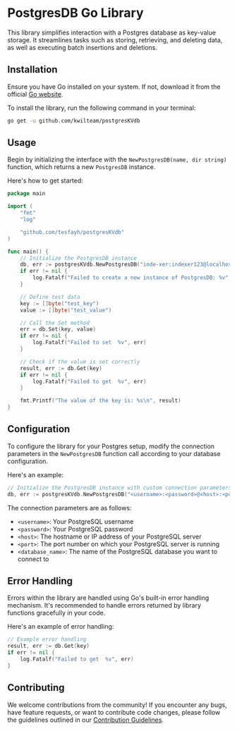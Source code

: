 # PostgresDB Go Library

This library simplifies interaction with a Postgres database as key-value storage. It streamlines tasks such as storing, retrieving, and deleting data, as well as executing batch insertions and deletions.

## Installation

Ensure you have Go installed on your system. If not, download it from the official [Go website](https://golang.org/dl/).

To install the library, run the following command in your terminal:

```bash
go get -u github.com/kwilteam/postgresKVdb
```

## Usage

Begin by initializing the interface with the `NewPostgresDB(name, dir string)` function, which returns a new `PostgresDB` instance.

Here's how to get started:

```go
package main

import (
    "fmt"
    "log"

    "github.com/tesfayh/postgresKVdb"
)

func main() {
    // Initialize the PostgresDB instance
    db, err := postgresKVdb.NewPostgresDB("inde-xer:indexer123@localhost:5433", "indexer")
    if err != nil {
        log.Fatalf("Failed to create a new instance of PostgresDB: %v", err)
    }

    // Define test data
    key := []byte("test_key")
    value := []byte("test_value")

    // Call the Set method
    err = db.Set(key, value)
    if err != nil {
        log.Fatalf("Failed to set  %v", err)
    }

    // Check if the value is set correctly
    result, err := db.Get(key)
    if err != nil {
        log.Fatalf("Failed to get  %v", err)
    }

    fmt.Printf("The value of the key is: %s\n", result)
}
```

## Configuration

To configure the library for your Postgres setup, modify the connection parameters in the `NewPostgresDB` function call according to your database configuration.

Here's an example:

```go
// Initialize the PostgresDB instance with custom connection parameters
db, err := postgresKVdb.NewPostgresDB("<username>:<password>@<host>:<port>", "<database_name>")
```

The connection parameters are as follows:

- `<username>`: Your PostgreSQL username
- `<password>`: Your PostgreSQL password
- `<host>`: The hostname or IP address of your PostgreSQL server
- `<port>`: The port number on which your PostgreSQL server is running
- `<database_name>`: The name of the PostgreSQL database you want to connect to

## Error Handling

Errors within the library are handled using Go's built-in error handling mechanism. It's recommended to handle errors returned by library functions gracefully in your code.

Here's an example of error handling:

```go
// Example error handling
result, err := db.Get(key)
if err != nil {
    log.Fatalf("Failed to get  %v", err)
}
```

## Contributing

We welcome contributions from the community! If you encounter any bugs, have feature requests, or want to contribute code changes, please follow the guidelines outlined in our [Contribution Guidelines](CONTRIBUTING.md).
